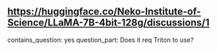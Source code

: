 ## https://huggingface.co/Neko-Institute-of-Science/LLaMA-7B-4bit-128g/discussions/1

contains_question: yes
question_part: Does it req Triton to use?
